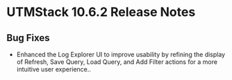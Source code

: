 # UTMStack 10.6.2 Release Notes
## Bug Fixes
- Enhanced the Log Explorer UI to improve usability by refining the display of Refresh, Save Query, Load Query, and Add Filter actions for a more intuitive user experience..

